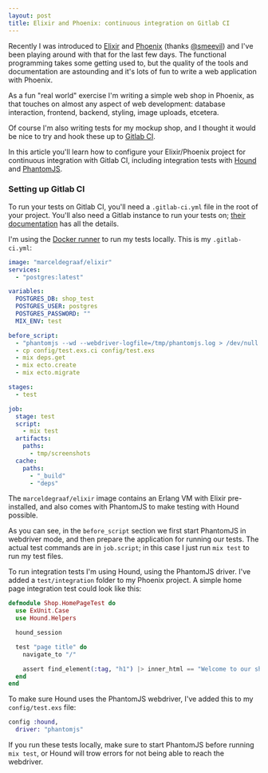 ```yaml
---
layout: post
title: Elixir and Phoenix: continuous integration on Gitlab CI
---
```


Recently I was introduced to [Elixir](http://elixir-lang.org/) and [Phoenix](http://www.phoenixframework.org/) (thanks [@smeevil](https://twitter.com/smeevil)) and I've been playing around with that for the last few days. The functional programming takes some getting used to, but the quality of the tools and documentation are astounding and it's lots of fun to write a web application with Phoenix.

As a fun "real world" exercise I'm writing a simple web shop in Phoenix, as that touches on almost any aspect of web development: database interaction, frontend, backend, styling, image uploads, etcetera.

Of course I'm also writing tests for my mockup shop, and I thought it would be nice to try and hook these up to [Gitlab CI](https://about.gitlab.com/gitlab-ci/).

In this article you'll learn how to configure your Elixir/Phoenix project for continuous integration with Gitlab CI, including integration tests with [Hound](https://github.com/HashNuke/hound) and [PhantomJS](http://phantomjs.org/).

### Setting up Gitlab CI

To run your tests on Gitlab CI, you'll need a `.gitlab-ci.yml` file in the root of your project. You'll also need a Gitlab instance to run your tests on; [their documentation](http://doc.gitlab.com/ce/ci/) has all the details.

I'm using the [Docker runner](http://doc.gitlab.com/ce/ci/docker/using_docker_images.html) to run my tests locally. This is my `.gitlab-ci.yml`:

```yaml
image: "marceldegraaf/elixir"
services:
  - "postgres:latest"

variables:
  POSTGRES_DB: shop_test
  POSTGRES_USER: postgres
  POSTGRES_PASSWORD: ""
  MIX_ENV: test

before_script:
  - "phantomjs --wd --webdriver-logfile=/tmp/phantomjs.log > /dev/null 2>&1 &"
  - cp config/test.exs.ci config/test.exs
  - mix deps.get
  - mix ecto.create
  - mix ecto.migrate

stages:
  - test

job:
  stage: test
  script:
    - mix test
  artifacts:
    paths:
      - tmp/screenshots
  cache:
    paths:
      - "_build"
      - "deps"
```

The `marceldegraaf/elixir` image contains an Erlang VM with Elixir pre-installed, and also comes with PhantomJS to make testing with Hound possible.

As you can see, in the `before_script` section we first start PhantomJS in webdriver mode, and then prepare the application for running our tests. The actual test commands are in `job.script`; in this case I just run `mix test` to run my test files.

To run integration tests I'm using Hound, using the PhantomJS driver. I've added a `test/integration` folder to my Phoenix project. A simple home page integration test could look like this:

```elixir
defmodule Shop.HomePageTest do
  use ExUnit.Case
  use Hound.Helpers

  hound_session

  test "page title" do
    navigate_to "/"

    assert find_element(:tag, "h1") |> inner_html == "Welcome to our shop"
  end
end
```

To make sure Hound uses the PhantomJS webdriver, I've added this to my `config/test.exs` file:

```elixir
config :hound,
  driver: "phantomjs"
```

If you run these tests locally, make sure to start PhantomJS before running `mix test`, or Hound will trow errors for not being able to reach the webdriver.